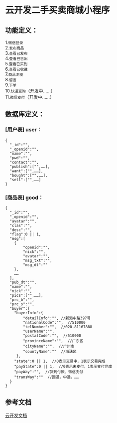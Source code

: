 # 云开发二手买卖商城小程序
## 功能定义：
1.`微信登录`  
2.`发布商品`  
3.`查看已发布`  
4.`查看已售出`  
5.`查看已买到`  
6.`查看已收藏`  
7.`商品浏览`  
8.`留言`  
9.`下单`  
10.`快递查询`（开发中……）  
11.`微信支付`（开发中……）  
## 数据库定义：
### [用户表] user：
```
{  
  "_id":"", 
  "_openid":"", 
  "name":"",  
  "pwd":"",  
  "contact":"",  
  "publish":["",……],   
  "want":["",……],  
  "bought":["",……],  
  "sell":["",……]  
}
```
### [商品表] good：
```
{  
  "_id":"",  
  "_openid":"",  
  "avatar":"",  
  "clas":"",  
  "desc":"",  
  "flag":0 || 1,  
  "msg":[  
    {
        "openid":"",  
        "nick":"",
        "avatar":"",
        "msg_txt":"",
        "msg_dt":""
    },
    ……
  ],  
  "pub_dt":"",  
  "name":"",  
  "nick":"",  
  "pics":["",……],  
  "prc_b":"",  
  "prc_s":"",    
  "buyer":{  
    "buyerInfo":{
        "detailInfo":"", //新港中路397号
        "nationalCode":"",  //510000
        "telNumber":"",  //020-81167888
        "userName":"",  
        "postalCode":"",  //510000
        "provinceName":"",  //广东省
        "cityName":"",  //广州市
        "countyName":""  //海珠区
     },  
    "state":0 || 1,  //0表示交易中，1表示交易完成
    "payState":0 || 1,  //0表示未支付，1表示支付完成
    "payWay":"",  //货到付款、微信支付
    "transWay":""  //圆通，中通，……
  }  
}  
```
## 参考文档
[云开发文档](https://developers.weixin.qq.com/miniprogram/dev/wxcloud/basis/getting-started.html)

